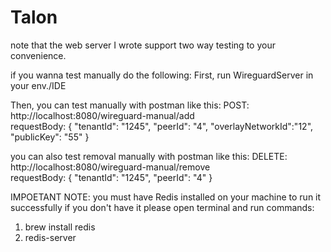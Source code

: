 # Talon
note that the web server I wrote support two way testing to your convenience.

if you wanna test manually do the following:
First, run WireguardServer in your env./IDE

Then,
you can test manually with postman like this: POST: http://localhost:8080/wireguard-manual/add  
requestBody: {
    "tenantId": "1245",
    "peerId": "4",
    "overlayNetworkId":"12",
    "publicKey": "55"
}

you can also test removal manually with postman like this: DELETE: http://localhost:8080/wireguard-manual/remove  
requestBody: {
    "tenantId": "1245",
    "peerId": "4"
}

IMPOETANT NOTE: you must have Redis installed on your machine to run it successfully
if you don't have it please open terminal and run commands:
1. brew install redis
2. redis-server
